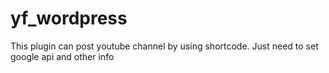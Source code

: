 # yf_wordpress
This plugin can post youtube channel by using shortcode. Just need to set google api and other info 
